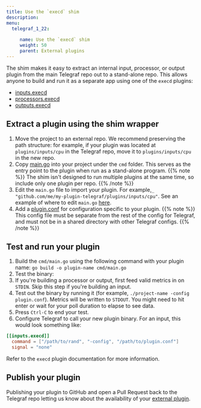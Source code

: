 ```yaml
---
title: Use the `execd` shim
description:
menu:
  telegraf_1_22:
  
     name: Use the `execd` shim
     weight: 50
     parent: External plugins
---
```


The shim makes it easy to extract an internal input,
processor, or output plugin from the main Telegraf repo out to a stand-alone repo. This allows anyone to build and run it as a separate app using one of the
`execd` plugins:
- [inputs.execd](https://github.com/influxdata/telegraf/blob/master/plugins/inputs/execd)
- [processors.execd](https://github.com/influxdata/telegraf/blob/master//plugins/processors/execd)
- [outputs.execd](https://github.com/influxdata/telegraf/blob/master/plugins/outputs/execd)

## Extract a plugin using the shim wrapper

1. Move the project to an external repo. We recommend preserving the path
  structure: for example, if your plugin was located at
  `plugins/inputs/cpu` in the Telegraf repo, move it to `plugins/inputs/cpu`
  in the new repo.
2. Copy [main.go](https://github.com/influxdata/telegraf/blob/master/plugins/common/shim/example/cmd/main.go) into your project under the `cmd` folder.
  This serves as the entry point to the plugin when run as a stand-alone program.
  {{% note %}}
  The shim isn't designed to run multiple plugins at the same time, so include only one plugin per repo.
  {{% /note %}}
3. Edit the `main.go` file to import your plugin. For example,`_ "github.com/me/my-plugin-telegraf/plugins/inputs/cpu"`. See an example of where to edit `main.go` [here](https://github.com/influxdata/telegraf/blob/7de9c5ff279e10edf7fe3fdd596f3b33902c912b/plugins/common/shim/example/cmd/main.go#L9).
4. Add a [plugin.conf](https://github.com/influxdata/telegraf/blob/master/plugins/common/shim/example/cmd/plugin.conf) for configuration
  specific to your plugin.
  {{% note %}}
  This config file must be separate from the rest of the config for Telegraf, and must not be in a shared directory with other Telegraf configs.
  {{% /note %}}

## Test and run your plugin

1. Build the `cmd/main.go` using the following command with your plugin name: `go build -o plugin-name cmd/main.go`
1. Test the binary:
2. If you're building a processor or output, first feed valid metrics in on `STDIN`. Skip this step if you're building an input.
3. Test out the binary by running it (for example, `./project-name -config plugin.conf`).
  Metrics will be written to `STDOUT`. You might need to hit enter or wait for your poll duration to elapse to see data.
4. Press `Ctrl-C` to end your test.
5. Configure Telegraf to call your new plugin binary. For an input, this would
  look something like:

```toml
[[inputs.execd]]
  command = ["/path/to/rand", "-config", "/path/to/plugin.conf"]
  signal = "none"
```

Refer to the `execd` plugin documentation for more information.

## Publish your plugin

Publishing your plugin to GitHub and open a Pull Request
back to the Telegraf repo letting us know about the availability of your
[external plugin](https://github.com/influxdata/telegraf/blob/master/EXTERNAL_PLUGINS.md).

